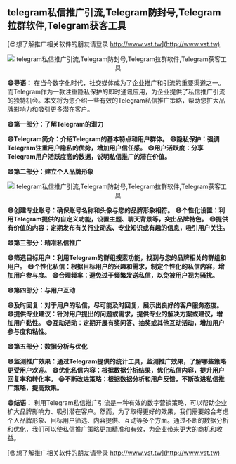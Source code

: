 ## **telegram私信推广引流,Telegram防封号,Telegram拉群软件,Telegram获客工具**

[😍想了解推广相关软件的朋友请登录 http://www.vst.tw](http://www.vst.tw)

 <center><img src="https://vst.tw/MP4/tuiguang/png/8.png" alt="telegram私信推广引流,Telegram防封号,Telegram拉群软件,Telegram获客工具"></center>

**😄导语：**
在当今数字化时代，社交媒体成为了企业推广和引流的重要渠道之一。而Telegram作为一款注重隐私保护的即时通讯应用，为企业提供了私信推广引流的独特机会。本文将为您介绍一些有效的Telegram私信推广策略，帮助您扩大品牌影响力和吸引更多潜在客户。

**😄第一部分：了解Telegram的潜力**

**😄Telegram简介：介绍Telegram的基本特点和用户群体。**
**😄隐私保护：强调Telegram注重用户隐私的优势，增加用户信任感。**
**😄用户活跃度：分享Telegram用户活跃度高的数据，说明私信推广的潜在价值。**

**😄第二部分：建立个人品牌形象**

 <center><img src="https://vst.tw/MP4/tuiguang/png/7.png" alt="telegram私信推广引流,Telegram防封号,Telegram拉群软件,Telegram获客工具"></center>

**😄创建专业账号：确保账号名称和头像与您的品牌形象相符。**
**😄个性化设置：利用Telegram提供的自定义功能，设置主题、聊天背景等，突出品牌特色。**
**😄提供有价值的内容：定期发布有关行业动态、专业知识或有趣的信息，吸引用户关注。**

**😄第三部分：精准私信推广**

**😄筛选目标用户：利用Telegram的群组搜索功能，找到与您的品牌相关的群组和用户。**
**😄个性化私信：根据目标用户的兴趣和需求，制定个性化的私信内容，增加用户参与度。**
**😄合理频率：避免过于频繁发送私信，以免被用户视为骚扰。**

**😄第四部分：与用户互动**

**😄及时回复：对于用户的私信，尽可能及时回复，展示出良好的客户服务态度。**
**😄提供专业建议：针对用户提出的问题或需求，提供专业的解决方案或建议，增加用户黏性。**
**😄互动活动：定期开展有奖问答、抽奖或其他互动活动，增加用户参与度和粘性。**

**😄第五部分：数据分析与优化**

**😄监测推广效果：通过Telegram提供的统计工具，监测推广效果，了解哪些策略更受用户欢迎。**
**😄优化私信内容：根据数据分析结果，优化私信内容，提升用户回复率和转化率。**
**😄不断改进策略：根据数据分析和用户反馈，不断改进私信推广策略，提高效果。**

**😄结语：**
利用Telegram私信推广引流是一种有效的数字营销策略，可以帮助企业扩大品牌影响力、吸引潜在客户。然而，为了取得更好的效果，我们需要综合考虑个人品牌形象、目标用户筛选、内容提供、互动等多个方面。通过不断的数据分析和优化，我们可以使私信推广策略更加精准和有效，为企业带来更大的商机和收益。

[😍想了解推广相关软件的朋友请登录 http://www.vst.tw](http://www.vst.tw)



